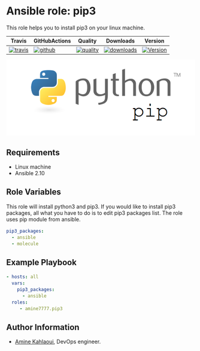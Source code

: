 Ansible role: pip3
=========

This role helps you to install pip3 on your linux machine.


|Travis|GitHubActions|Quality|Downloads|Version|
|------|-------------|-------|---------|-------|
|[![travis](https://travis-ci.com/amine7777/ansible-role-pip3.svg?branch=master)](https://travis-ci.com/amine7777/ansible-role-pip3)|[![github](https://github.com/amine7777/ansible-role-pip3/workflows/CI/badge.svg)](https://github.com/amine7777/ansible-role-pip3/actions)|[![quality](https://img.shields.io/ansible/quality/52046)](https://galaxy.ansible.com/amine7777/pip3)|[![downloads](https://img.shields.io/ansible/role/d/52046)](https://galaxy.ansible.com/amine7777/pip3)|[![Version](https://img.shields.io/github/release/amine7777/ansible-role-pip3.svg)](https://github.com/amine7777/ansible-role-pip3/releases/)|

![](python.png)

Requirements
------------
- Linux machine
- Ansible 2.10

Role Variables
--------------
This role will install python3 and pip3. If you would like to install pip3 packages, all what you have to do is to edit pip3 packages list. The role uses pip module from ansible.

```yaml
pip3_packages:
  - ansible
  - molecule
```

Example Playbook
----------------

```yaml
- hosts: all
  vars:
    pip3_packages:
      - ansible
  roles:
     - amine7777.pip3
```


Author Information
------------------

- [Amine Kahlaoui](https://github.com/amine7777), DevOps engineer.
